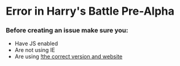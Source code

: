 # Error in Harry's Battle Pre-Alpha
### Before creating an issue make sure you:
- Have JS enabled
- Are not using IE
- Are using [!the correct version and website](http://harrybattle.github.io)
